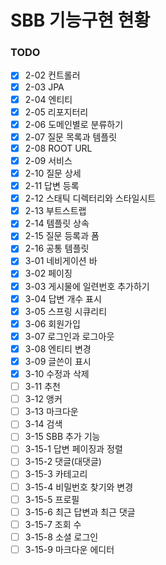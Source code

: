# SBB 기능구현 현황

### TODO
- [x] 2-02 컨트롤러
- [x] 2-03 JPA
- [x] 2-04 엔티티
- [x] 2-05 리포지터리
- [x] 2-06 도메인별로 분류하기
- [x] 2-07 질문 목록과 템플릿
- [x] 2-08 ROOT URL
- [x] 2-09 서비스
- [x] 2-10 질문 상세
- [x] 2-11 답변 등록
- [x] 2-12 스태틱 디렉터리와 스타일시트
- [x] 2-13 부트스트랩
- [x] 2-14 템플릿 상속
- [x] 2-15 질문 등록과 폼
- [x] 2-16 공통 템플릿
- [x] 3-01 네비게이션 바
- [x] 3-02 페이징
- [x] 3-03 게시물에 일련번호 추가하기
- [x] 3-04 답변 개수 표시
- [x] 3-05 스프링 시큐리티
- [x] 3-06 회원가입
- [x] 3-07 로그인과 로그아웃
- [x] 3-08 엔티티 변경
- [x] 3-09 글쓴이 표시
- [x] 3-10 수정과 삭제
- [ ] 3-11 추천
- [ ] 3-12 앵커
- [ ] 3-13 마크다운
- [ ] 3-14 검색
- [ ] 3-15 SBB 추가 기능
- [ ] 3-15-1 답변 페이징과 정렬
- [ ] 3-15-2 댓글(대댓글)
- [ ] 3-15-3 카테고리
- [ ] 3-15-4 비밀번호 찾기와 변경
- [ ] 3-15-5 프로필
- [ ] 3-15-6 최근 답변과 최근 댓글
- [ ] 3-15-7 조회 수
- [ ] 3-15-8 소셜 로그인
- [ ] 3-15-9 마크다운 에디터
